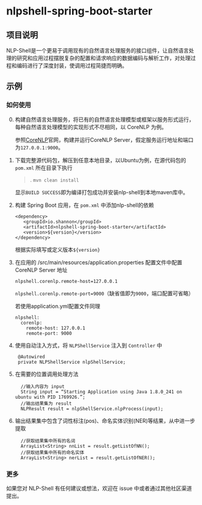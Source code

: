 # nlpshell-spring-boot-starter
## 项目说明

NLP-Shell是一个更易于调用现有的自然语言处理服务的接口组件，让自然语言处理的研究和应用过程摆脱复杂的配置和请求响应的数据编码与解析工作，对处理过程和编码进行了深度封装，使调用过程简捷而明确。


## 示例

### 如何使用


0. 构建自然语言处理服务，将已有的自然语言处理模型或框架以服务形式运行，每种自然语言处理模型的实现形式不尽相同，以 CoreNLP 为例。
      
   参照[CoreNLP](https://stanfordnlp.github.io/CoreNLP)官网，构建并运行CoreNLP Server，假定服务运行地址和端口为`127.0.0.1:9000`。
      
1. 下载完整源代码包，解压到任意本地目录，以Ubuntu为例，在源代码包的 `pom.xml` 所在目录下执行

    >. `mvn clean install`
    
    显示`BUILD SUCCESS`即为编译打包成功并安装nlp-shell到本地maven库中。

2. 构建 Spring Boot 应用，在 `pom.xml` 中添加nlp-shell的依赖
    ```
    <dependency>
       <groupId>io.shannon</groupId>
       <artifactId>nlpshell-spring-boot-starter</artifactId>
       <version>${version}</version>
    </dependency>
    ```
    根据实际填写或定义版本`${version}`

3. 在应用的 /src/main/resources/application.properties 配置文件中配置 CoreNLP Server 地址
	
    `nlpshell.corenlp.remote-host=127.0.0.1`
    
    `nlpshell.corenlp.remote-port=9000`（缺省值即为`9000`，端口配置可省略）
    
    若使用application.yml配置文件同理
    ```
    nlpshell:
      corenlp:
        remote-host: 127.0.0.1
        remote-port: 9000
    ```
4. 使用自动注入方式，将 `NLPShellService` 注入到 `Controller` 中
   
    ```
     @Autowired
     private NLPShellService nlpShellService;
    ```
   
5. 在需要的位置调用处理方法
    
    ```
      //输入内容为 input
      String input = “Starting Application using Java 1.8.0_241 on ubuntu with PID 1769926.”;
      //输出结果集为 result
      NLPResult result = nlpShellService.nlpProcess(input);
    ```
    
6. 输出结果集中包含了词性标注(pos)、命名实体识别(NER)等结果，从中进一步提取

    ```
      //获取结果集中所有的名词
      ArrayList<String> nnList = result.getListOfNN();
      //获取结果集中所有的命名实体
      ArrayList<String> nerList = result.getListOfNER();
    ```

### 更多

如果您对 NLP-Shell 有任何建议或想法，欢迎在 issue 中或者通过其他社区渠道提出。
